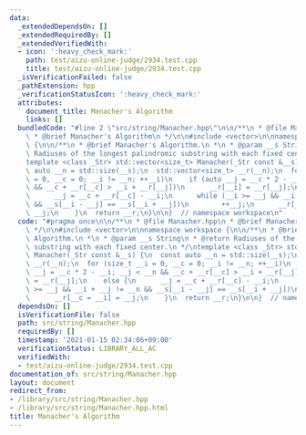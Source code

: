 ```yaml
---
data:
  _extendedDependsOn: []
  _extendedRequiredBy: []
  _extendedVerifiedWith:
  - icon: ':heavy_check_mark:'
    path: test/aizu-online-judge/2934.test.cpp
    title: test/aizu-online-judge/2934.test.cpp
  _isVerificationFailed: false
  _pathExtension: hpp
  _verificationStatusIcon: ':heavy_check_mark:'
  attributes:
    document_title: Manacher's Algorithm
    links: []
  bundledCode: "#line 2 \"src/string/Manacher.hpp\"\n\n/**\n * @file Manacher.hpp\n\
    \ * @brief Manacher's Algorithm\n */\n\n#include <vector>\n\nnamespace workspace\
    \ {\n\n/**\n * @brief Manacher's Algorithm.\n *\n * @param __s String\n * @return\
    \ Radiuses of the longest palindromic substring with each fixed center.\n */\n\
    template <class _Str> std::vector<size_t> Manacher(_Str const &__s) {\n  const\
    \ auto __n = std::size(__s);\n  std::vector<size_t> __r(__n);\n  for (size_t __i\
    \ = 0, __c = 0; __i != __n; ++__i)\n    if (auto __j = __c * 2 - __i; __j < __n\
    \ && __c + __r[__c] > __i + __r[__j])\n      __r[__i] = __r[__j];\n    else {\n\
    \      __j = __c + __r[__c] - __i;\n      while (__i >= __j && __i + __j != __n\
    \ && __s[__i - __j] == __s[__i + __j])\n        ++__j;\n      __r[__c = __i] =\
    \ __j;\n    }\n  return __r;\n}\n\n}  // namespace workspace\n"
  code: "#pragma once\n\n/**\n * @file Manacher.hpp\n * @brief Manacher's Algorithm\n\
    \ */\n\n#include <vector>\n\nnamespace workspace {\n\n/**\n * @brief Manacher's\
    \ Algorithm.\n *\n * @param __s String\n * @return Radiuses of the longest palindromic\
    \ substring with each fixed center.\n */\ntemplate <class _Str> std::vector<size_t>\
    \ Manacher(_Str const &__s) {\n  const auto __n = std::size(__s);\n  std::vector<size_t>\
    \ __r(__n);\n  for (size_t __i = 0, __c = 0; __i != __n; ++__i)\n    if (auto\
    \ __j = __c * 2 - __i; __j < __n && __c + __r[__c] > __i + __r[__j])\n      __r[__i]\
    \ = __r[__j];\n    else {\n      __j = __c + __r[__c] - __i;\n      while (__i\
    \ >= __j && __i + __j != __n && __s[__i - __j] == __s[__i + __j])\n        ++__j;\n\
    \      __r[__c = __i] = __j;\n    }\n  return __r;\n}\n\n}  // namespace workspace\n"
  dependsOn: []
  isVerificationFile: false
  path: src/string/Manacher.hpp
  requiredBy: []
  timestamp: '2021-01-15 02:34:06+09:00'
  verificationStatus: LIBRARY_ALL_AC
  verifiedWith:
  - test/aizu-online-judge/2934.test.cpp
documentation_of: src/string/Manacher.hpp
layout: document
redirect_from:
- /library/src/string/Manacher.hpp
- /library/src/string/Manacher.hpp.html
title: Manacher's Algorithm
---
```

